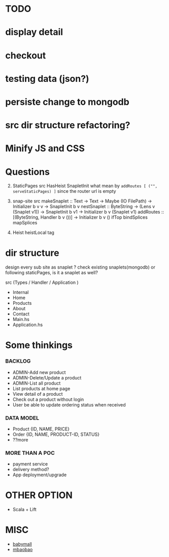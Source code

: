 # TODO
  # display detail
  # checkout
  # testing data (json?)
  # persiste change to mongodb
  # src dir structure refactoring?
  # Minify JS and CSS

# Questions
2. StaticPages src
  HasHeist
  SnapletInit
  what mean by `addRoutes [ ("", serveStaticPages) ]` since the router url is empty
3. snap-site src 
  makeSnaplet :: Text -> Text -> Maybe (IO FilePath) -> Initializer b v v -> SnapletInit b v
  nestSnaplet :: ByteString -> (Lens v (Snaplet v1)) -> SnapletInit b v1 -> Initializer b v (Snaplet v1)
  addRoutes   :: [(ByteString, Handler b v ())] -> Initializer b v ()
  ifTop
  bindSplices
  mapSplices

4. Heist
  heistLocal
  <static> tag



# dir structure

design every sub site as snaplet ? check existing snaplets(mongodb)
or following  staticPages, is it a snaplet as well?

src (Types / Handler / Application )

  - Internal
  - Home
  - Products
  - About
  - Contact
  - Main.hs
  - Application.hs

# Some thinkings
### BACKLOG
  - ADMIN-Add new product
  - ADMIN-Delete/Update a product
  - ADMIN-List all product
  - List products at home page
  - View detail of a product
  - Check out a product without login
  - User be able to update ordering status when received

### DATA MODEL
  - Product {ID, NAME, PRICE}
  - Order {ID, NAME, PRODUCT-ID, STATUS}
  - ??more

### MORE THAN A POC
  - payment service
  - delivery method?
  - App deployment/upgrade


# OTHER OPTION
  - Scala + Lift

# MISC
  - [babymall](https://www.babymallonline.com/)
  - [mbaobao](http://www.mbaobao.com/)
